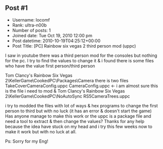 ## Post #1
- Username: locomf
- Rank: ultra-n00b
- Number of posts: 1
- Joined date: Tue Oct 19, 2010 12:00 pm
- Post datetime: 2010-10-19T04:25:12+00:00
- Post Title: [PC] Rainbow six vegas 2 third person mod (uppc)

I saw in youtube there was a third person mod for the consoles but nothing for the pc.
I try to find the values to change it & i found there is some files who have the value first person/third person

Tom Clancy's Rainbow Six Vegas 2\KellerGame\CookedPC\Packages\Camera
there is two files 
TakeCoverCameraConfig.uppc
CameraConfig.uppc <- i am almost sure this is the file i need to mod
&
Tom Clancy's Rainbow Six Vegas 2\KellerGame\CookedPC\NoAutoSync
RS5CameraTrees.uppc

i try to modded the files with lot of ways & hex programs to change the first person to third but with no luck (it has an error & doesn't start the game)
Has anyone manage to make this work or the uppc is a package file and need a tool to extract & then change the values?
Thanks for any help because the idea have stuck on my head and i try this few weeks now to make it work but with no luck at all.


Ps: Sorry for my Eng!
